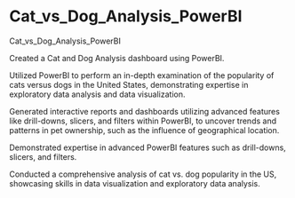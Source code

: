 # Cat_vs_Dog_Analysis_PowerBI
Cat_vs_Dog_Analysis_PowerBI

Created a Cat and Dog Analysis dashboard using PowerBI.

Utilized PowerBI to perform an in-depth examination of the popularity of cats versus dogs in the United States, demonstrating expertise in exploratory
data analysis and data visualization. 

Generated interactive reports and dashboards utilizing advanced features like drill-downs, slicers, and filters within PowerBI, to uncover trends and patterns in pet ownership, such as the influence of geographical location.

Demonstrated expertise in advanced PowerBI features such as drill-downs, slicers, and filters. 

Conducted a comprehensive analysis of cat vs. dog popularity in the US, showcasing skills in data visualization and exploratory data analysis.
